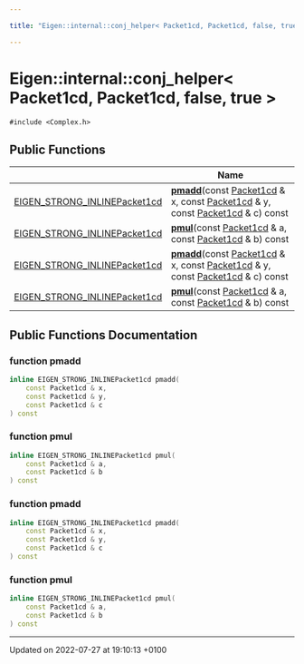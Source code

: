 ```yaml
---

title: "Eigen::internal::conj_helper< Packet1cd, Packet1cd, false, true >"

---
```


# Eigen::internal::conj_helper< Packet1cd, Packet1cd, false, true >






`#include <Complex.h>`

## Public Functions

|                | Name           |
| -------------- | -------------- |
| <a href="http://example.org/files/macros_8h/#define-eigen-strong-inline">EIGEN_STRONG_INLINE</a><a href="http://example.org/classes/structeigen_1_1internal_1_1packet1cd/">Packet1cd</a> | **[pmadd](http://example.org/classes/structeigen_1_1internal_1_1conj__helper_3_01packet1cd_00_01packet1cd_00_01false_00_01true_01_4/#function-pmadd)**(const <a href="http://example.org/classes/structeigen_1_1internal_1_1packet1cd/">Packet1cd</a> & x, const <a href="http://example.org/classes/structeigen_1_1internal_1_1packet1cd/">Packet1cd</a> & y, const <a href="http://example.org/classes/structeigen_1_1internal_1_1packet1cd/">Packet1cd</a> & c) const |
| <a href="http://example.org/files/macros_8h/#define-eigen-strong-inline">EIGEN_STRONG_INLINE</a><a href="http://example.org/classes/structeigen_1_1internal_1_1packet1cd/">Packet1cd</a> | **[pmul](http://example.org/classes/structeigen_1_1internal_1_1conj__helper_3_01packet1cd_00_01packet1cd_00_01false_00_01true_01_4/#function-pmul)**(const <a href="http://example.org/classes/structeigen_1_1internal_1_1packet1cd/">Packet1cd</a> & a, const <a href="http://example.org/classes/structeigen_1_1internal_1_1packet1cd/">Packet1cd</a> & b) const |
| <a href="http://example.org/files/macros_8h/#define-eigen-strong-inline">EIGEN_STRONG_INLINE</a><a href="http://example.org/classes/structeigen_1_1internal_1_1packet1cd/">Packet1cd</a> | **[pmadd](http://example.org/classes/structeigen_1_1internal_1_1conj__helper_3_01packet1cd_00_01packet1cd_00_01false_00_01true_01_4/#function-pmadd)**(const <a href="http://example.org/classes/structeigen_1_1internal_1_1packet1cd/">Packet1cd</a> & x, const <a href="http://example.org/classes/structeigen_1_1internal_1_1packet1cd/">Packet1cd</a> & y, const <a href="http://example.org/classes/structeigen_1_1internal_1_1packet1cd/">Packet1cd</a> & c) const |
| <a href="http://example.org/files/macros_8h/#define-eigen-strong-inline">EIGEN_STRONG_INLINE</a><a href="http://example.org/classes/structeigen_1_1internal_1_1packet1cd/">Packet1cd</a> | **[pmul](http://example.org/classes/structeigen_1_1internal_1_1conj__helper_3_01packet1cd_00_01packet1cd_00_01false_00_01true_01_4/#function-pmul)**(const <a href="http://example.org/classes/structeigen_1_1internal_1_1packet1cd/">Packet1cd</a> & a, const <a href="http://example.org/classes/structeigen_1_1internal_1_1packet1cd/">Packet1cd</a> & b) const |

## Public Functions Documentation

### function pmadd

```cpp
inline EIGEN_STRONG_INLINEPacket1cd pmadd(
    const Packet1cd & x,
    const Packet1cd & y,
    const Packet1cd & c
) const
```


### function pmul

```cpp
inline EIGEN_STRONG_INLINEPacket1cd pmul(
    const Packet1cd & a,
    const Packet1cd & b
) const
```


### function pmadd

```cpp
inline EIGEN_STRONG_INLINEPacket1cd pmadd(
    const Packet1cd & x,
    const Packet1cd & y,
    const Packet1cd & c
) const
```


### function pmul

```cpp
inline EIGEN_STRONG_INLINEPacket1cd pmul(
    const Packet1cd & a,
    const Packet1cd & b
) const
```


-------------------------------

Updated on 2022-07-27 at 19:10:13 +0100